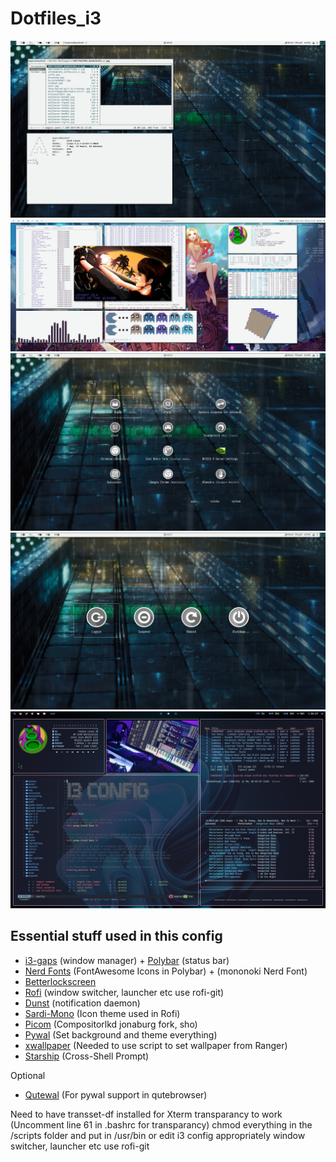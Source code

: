 # Dotfiles_i3

![screenshot](https://raw.githubusercontent.com/Algorithm79/Dotfiles_i3/master/screenshot.png)
![screenshot](https://raw.githubusercontent.com/Algorithm79/Dotfiles_i3/master/screenshot1.png)
![screenshot](https://raw.githubusercontent.com/Algorithm79/Dotfiles_i3/master/screenshot2.png)
![screenshot](https://raw.githubusercontent.com/Algorithm79/Dotfiles_i3/master/screenshot3.png)
![screenshot](https://raw.githubusercontent.com/Algorithm79/Dotfiles_i3/master/screenshot4.png)
## Essential stuff used in this config

- [i3-gaps](https://github.com/Airblader/i3) (window manager) + [Polybar](https://github.com/polybar/polybar) (status bar)
- [Nerd Fonts](https://github.com/ryanoasis/nerd-fonts) (FontAwesome Icons in Polybar) + (mononoki Nerd Font)
- [Betterlockscreen](https://github.com/pavanjadhaw/betterlockscreen)
- [Rofi](https://github.com/davatorium/rofi) (window switcher, launcher etc use rofi-git)
- [Dunst](https://github.com/dunst-project/dunst) (notification daemon)
- [Sardi-Mono](https://github.com/erikdubois/Sardi-Mono-Colora-Variations) (Icon theme used in Rofi)
- [Picom](https://github.com/jonaburg/picom) (Compositorlkd jonaburg fork, sho) 
- [Pywal](https://github.com/dylanaraps/pywal) (Set background and theme everything)
- [xwallpaper](https://github.com/stoeckmann/xwallpaper) (Needed to use script to set wallpaper from Ranger)
- [Starship](https://starship.rs/) (Cross-Shell Prompt)

Optional

- [Qutewal](https://github.com/jjzmajic/qutewal) (For pywal support in qutebrowser)


Need to have transset-df installed for Xterm transparancy to work (Uncomment line 61 in .bashrc for transparancy)
chmod everything in the /scripts folder and put in /usr/bin or edit i3 config appropriately
window switcher, launcher etc use rofi-git
